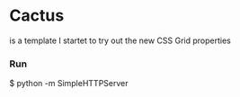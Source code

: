 # Cactus

is a template I startet to try out the new CSS Grid properties


### Run

$ python -m SimpleHTTPServer
